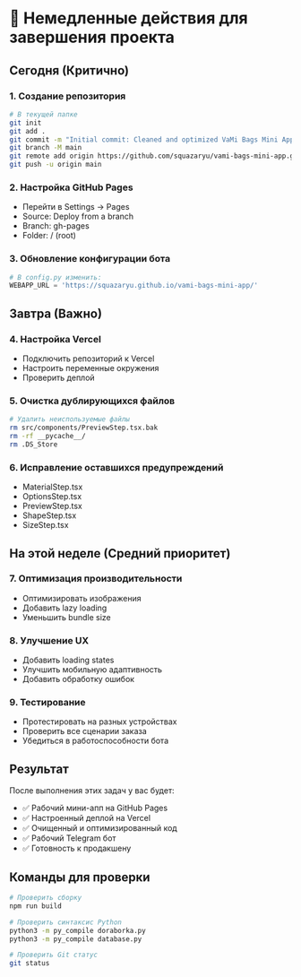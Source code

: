 # 🚀 Немедленные действия для завершения проекта

## Сегодня (Критично)

### 1. Создание репозитория
```bash
# В текущей папке
git init
git add .
git commit -m "Initial commit: Cleaned and optimized VaMi Bags Mini App"
git branch -M main
git remote add origin https://github.com/squazaryu/vami-bags-mini-app.git
git push -u origin main
```

### 2. Настройка GitHub Pages
- Перейти в Settings → Pages
- Source: Deploy from a branch
- Branch: gh-pages
- Folder: / (root)

### 3. Обновление конфигурации бота
```python
# В config.py изменить:
WEBAPP_URL = 'https://squazaryu.github.io/vami-bags-mini-app/'
```

## Завтра (Важно)

### 4. Настройка Vercel
- Подключить репозиторий к Vercel
- Настроить переменные окружения
- Проверить деплой

### 5. Очистка дублирующихся файлов
```bash
# Удалить неиспользуемые файлы
rm src/components/PreviewStep.tsx.bak
rm -rf __pycache__/
rm .DS_Store
```

### 6. Исправление оставшихся предупреждений
- MaterialStep.tsx
- OptionsStep.tsx  
- PreviewStep.tsx
- ShapeStep.tsx
- SizeStep.tsx

## На этой неделе (Средний приоритет)

### 7. Оптимизация производительности
- Оптимизировать изображения
- Добавить lazy loading
- Уменьшить bundle size

### 8. Улучшение UX
- Добавить loading states
- Улучшить мобильную адаптивность
- Добавить обработку ошибок

### 9. Тестирование
- Протестировать на разных устройствах
- Проверить все сценарии заказа
- Убедиться в работоспособности бота

## Результат
После выполнения этих задач у вас будет:
- ✅ Рабочий мини-апп на GitHub Pages
- ✅ Настроенный деплой на Vercel
- ✅ Очищенный и оптимизированный код
- ✅ Рабочий Telegram бот
- ✅ Готовность к продакшену

## Команды для проверки
```bash
# Проверить сборку
npm run build

# Проверить синтаксис Python
python3 -m py_compile doraborka.py
python3 -m py_compile database.py

# Проверить Git статус
git status
``` 